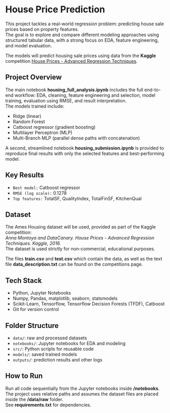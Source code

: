 # House Price Prediction

This project tackles a real-world regression problem: predicting house sale prices based on property features.  
The goal is to explore and compare different modeling approaches using structured tabular data, with a strong focus on EDA, feature engineering, and model evaluation.

The models will predict housing sale prices using data from the **Kaggle** competition [House Prices - Advanced Regression Techniques](https://www.kaggle.com/c/house-prices-advanced-regression-techniques).  


## Project Overview

The main notebook **housing_full_analysis.ipynb** includes the full end-to-end workflow: EDA, cleaning, feature engineering and selection, model training, evaluation using RMSE, and result interpretation.  
The models trained include:  
- Ridge (linear)  
- Random Forest  
- Catboost regressor (gradient boosting)  
- Multilayer Perceptron (MLP)  
- Multi-Branch MLP (parallel dense paths with concatenation)

A second, streamlined notebook **housing_submission.ipynb** is provided to reproduce final results with only the selected features and best-performing model.


## Key Results

- `Best model:` Catboost regressor  
- `RMSE (log scale):` 0.1278
- `Top features:` TotalSF, QualityIndex, TotalFinSF, KitchenQual  


## Dataset

The Ames Housing dataset will be used, provided as part of the Kaggle competition:  
*Anna Montoya and DataCanary. House Prices - Advanced Regression Techniques. Kaggle, 2016.*  
The dataset is used strictly for non-commercial, educational purposes.

The files **train.csv** and **test.csv** which contain the data, as well as the text file **data_description.txt** can be found on the competitions page.  


## Tech Stack

- Python, Jupyter Notebooks
- Numpy, Pandas, matplotlib, seaborn, statsmodels
- Scikit-Learn, Tensorflow, Tensorflow Decision Forests (TFDF), Catboost
- Git for version control


## Folder Structure

- `data/`: raw and processed datasets
- `notebooks/`: Jupyter notebooks for EDA and modeling
- `src/`: Python scripts for reusable code
- `models/`: saved trained models
- `outputs/`: prediction results and other logs


## How to Run

Run all code sequentially from the Jupyter notebooks inside **/notebooks**.  
The project uses relative paths and assumes the dataset files are placed inside the **/data/raw** folder.  
See **requirements.txt** for dependencies.